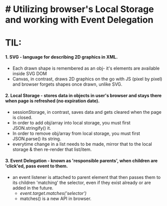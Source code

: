 # # Utilizing browser's Local Storage and working with Event Delegation

# TIL:

#### 1. SVG - language for describing 2D graphics in XML.

- Each drawn shape is remembered as an obj- it's elements are available inside SVG DOM
- Canvas, in contrast, draws 2D graphics on the go with JS (pixel by pixel) and browser forgets shapes once drawn, unlike SVG.

#### 2. Local Storage - stores data in objects in user's browser and stays there when page is refreshed (no expiration date).

- sessionStorage, in contrast, saves data and gets cleared when the page is closed.
- In order to add obj/array into local storage, you must first JSON.stringify() it.
- In order to remove obj/array from local storage, you must first JSON.parse() its string.
- everytime change in a list needs to be made, mirror that to the local storage & then re-render that list/item.

#### 3. Event Delegation - known as 'responsible parents', when children are 'click'ed, pass event to them.

- an event listener is attached to parent element that then passes them to its children 'matching' the selector, even if they exist already or are added in the future.
  - _event.target.matches('selector')_
  - matches() is a new API in browser.
